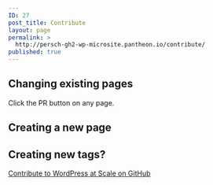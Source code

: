```yaml
---
ID: 27
post_title: Contribute
layout: page
permalink: >
  http://persch-gh2-wp-microsite.pantheon.io/contribute/
published: true
---
```


## Changing existing pages

Click the PR button on any page.

## Creating a new page

## Creating new tags?



<a class="long-box" href="https://github.com/pantheon-systems/wpas">Contribute to WordPress at Scale on GitHub</a>  
